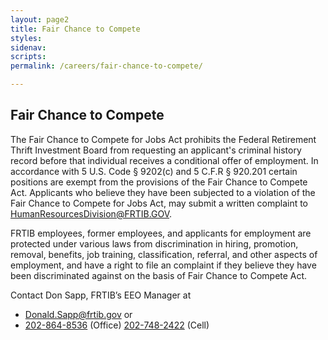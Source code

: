 ```yaml
---
layout: page2
title: Fair Chance to Compete
styles:
sidenav:
scripts:
permalink: /careers/fair-chance-to-compete/

---
```

## Fair Chance to Compete

The Fair Chance to Compete for Jobs Act prohibits the Federal Retirement Thrift Investment Board from requesting an applicant's criminal history record before that individual receives a conditional offer of employment. 
In accordance with 5 U.S. Code § 9202(c) and 5 C.F.R § 920.201 certain positions are exempt from the provisions of the Fair Chance to Compete Act. 
Applicants who believe they have been subjected to a violation of the Fair Chance to Compete for Jobs Act, may submit a written complaint to HumanResourcesDivision@FRTIB.GOV.

FRTIB employees, former employees, and applicants for employment are protected under various laws from discrimination in hiring, promotion, removal, benefits, job training, classification, referral, and other aspects of employment, and have a right to file an complaint if they believe they have been discriminated against on the basis of Fair Chance to Compete Act.

Contact Don Sapp, FRTIB’s EEO Manager at<br>
* <Donald.Sapp@frtib.gov> or
* <a href="tel:202-864-8536">202-864-8536</a> (Office) <a href="tel:202-748-2422"> 202-748-2422</a> (Cell)

<!-- CONTENT END -->
